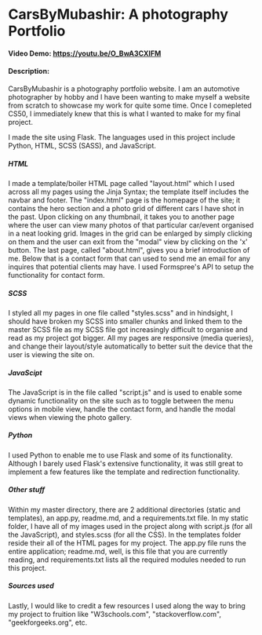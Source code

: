 # CarsByMubashir: A photography Portfolio

#### Video Demo: <https://youtu.be/O_BwA3CXIFM>

#### Description:

CarsByMubashir is a photography portfolio website. I am an automotive photographer by hobby and I have been wanting to make myself a website from scratch to showcase my work for quite some time. Once I comepleted CS50, I immediately knew that this is what I wanted to make for my final project.

I made the site using Flask. The languages used in this project include Python, HTML, SCSS (SASS), and JavaScript.

##### HTML

I made a template/boiler HTML page called "layout.html" which I used across all my pages using the Jinja Syntax; the template itself includes the navbar and footer. The "index.html" page is the homepage of the site; it contains the hero section and a photo grid of different cars I have shot in the past. Upon clicking on any thumbnail, it takes you to another page where the user can view many photos of that particular car/event organised in a neat looking grid. Images in the grid can be enlarged by simply clicking on them and the user can exit from the "modal" view by clicking on the 'x' button. The last page, called "about.html", gives you a brief introduction of me. Below that is a contact form that can used to send me an email for any inquires that potential clients may have. I used Formspree's API to setup the functionality for contact form.

##### SCSS

I styled all my pages in one file called "styles.scss" and in hindsight, I should have broken my SCSS into smaller chunks and linked them to the master SCSS file as my SCSS file got increasingly difficult to organise and read as my project got bigger. All my pages are responsive (media queries), and change their layout/style automatically to better suit the device that the user is viewing the site on.

##### JavaScipt

The JavaScript is in the file called "script.js" and is used to enable some dynamic functionality on the site such as to toggle between the menu options in mobile view, handle the contact form, and handle the modal views when viewing the photo gallery.

##### Python

I used Python to enable me to use Flask and some of its functionality. Although I barely used Flask's extensive functionality, it was still great to implement a few features like the template and redirection functionality.

##### Other stuff

Within my master directory, there are 2 additional directories (static and templates), an app.py, readme.md, and a requirements.txt file. In my static folder, I have all of my images used in the project along with script.js (for all the JavaScript), and styles.scss (for all the CSS). In the templates folder reside their all of the HTML pages for my project. The app.py file runs the entire application; readme.md, well, is this file that you are currently reading, and requirements.txt lists all the required modules needed to run this project.

##### Sources used

Lastly, I would like to credit a few resources I used along the way to bring my project to fruition like "W3schools.com", "stackoverflow.com", "geekforgeeks.org", etc.
